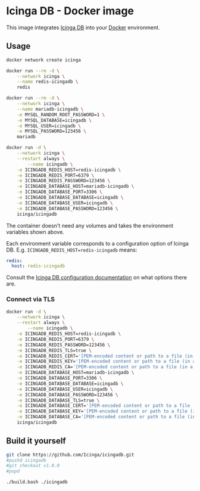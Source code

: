 <!-- Icinga DB Docker image | (c) 2020 Icinga GmbH | GPLv2+ -->

# Icinga DB - Docker image

This image integrates [Icinga DB] into your [Docker] environment.

## Usage

```bash
docker network create icinga

docker run --rm -d \
	--network icinga \
	--name redis-icingadb \
	redis

docker run --rm -d \
	--network icinga \
	--name mariadb-icingadb \
	-e MYSQL_RANDOM_ROOT_PASSWORD=1 \
	-e MYSQL_DATABASE=icingadb \
	-e MYSQL_USER=icingadb \
	-e MYSQL_PASSWORD=123456 \
	mariadb

docker run -d \
	--network icinga \
	--restart always \
        --name icingadb \
	-e ICINGADB_REDIS_HOST=redis-icingadb \
	-e ICINGADB_REDIS_PORT=6379 \
	-e ICINGADB_REDIS_PASSWORD=123456 \
	-e ICINGADB_DATABASE_HOST=mariadb-icingadb \
	-e ICINGADB_DATABASE_PORT=3306 \
	-e ICINGADB_DATABASE_DATABASE=icingadb \
	-e ICINGADB_DATABASE_USER=icingadb \
	-e ICINGADB_DATABASE_PASSWORD=123456 \
	icinga/icingadb
```

The container doesn't need any volumes and
takes the environment variables shown above.

Each environment variable corresponds to a configuration option of Icinga DB.
E.g. `ICINGADB_REDIS_HOST=redis-icingadb` means:

```yaml
redis:
  host: redis-icingadb
```

Consult the [Icinga DB configuration documentation] on what options there are.

### Connect via TLS

```bash
docker run -d \
	--network icinga \
	--restart always \
        --name icingadb \
	-e ICINGADB_REDIS_HOST=redis-icingadb \
	-e ICINGADB_REDIS_PORT=6379 \
	-e ICINGADB_REDIS_PASSWORD=123456 \
	-e ICINGADB_REDIS_TLS=true \
	-e ICINGADB_REDIS_CERT='[PEM-encoded content or path to a file (in a volume)]' \
	-e ICINGADB_REDIS_KEY='[PEM-encoded content or path to a file (in a volume)]' \
	-e ICINGADB_REDIS_CA='[PEM-encoded content or path to a file (in a volume)]' \
	-e ICINGADB_DATABASE_HOST=mariadb-icingadb \
	-e ICINGADB_DATABASE_PORT=3306 \
	-e ICINGADB_DATABASE_DATABASE=icingadb \
	-e ICINGADB_DATABASE_USER=icingadb \
	-e ICINGADB_DATABASE_PASSWORD=123456 \
	-e ICINGADB_DATABASE_TLS=true \
	-e ICINGADB_DATABASE_CERT='[PEM-encoded content or path to a file (in a volume)]' \
	-e ICINGADB_DATABASE_KEY='[PEM-encoded content or path to a file (in a volume)]' \
	-e ICINGADB_DATABASE_CA='[PEM-encoded content or path to a file (in a volume)]' \
	icinga/icingadb
```

## Build it yourself

```bash
git clone https://github.com/Icinga/icingadb.git
#pushd icingadb
#git checkout v1.0.0
#popd

./build.bash ./icingadb
```

[Icinga DB]: https://github.com/Icinga/icingadb
[Docker]: https://www.docker.com
[Icinga DB configuration documentation]: https://icinga.com/docs/icingadb/latest/doc/03-Configuration/
